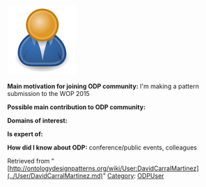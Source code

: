 [![Image:ODPUser.png](../images/a/a6/ODPUser.png)](../Image/ODPUser.png.md "Image:ODPUser.png")




  





__Main motivation for joining ODP community:__ I'm making a pattern submission to the WOP 2015


__Possible main contribution to ODP community:__


__Domains of interest:__


  



__Is expert of:__


  

__How did I know about ODP:__ conference/public events, colleagues






Retrieved from "[http://ontologydesignpatterns.org/wiki/User:DavidCarralMartinez](../User/DavidCarralMartinez.md)"
 [Category](http://ontologydesignpatterns.org/wiki/Special:Categories "Special:Categories"): [ODPUser](../Category/ODPUser.md "Category:ODPUser")